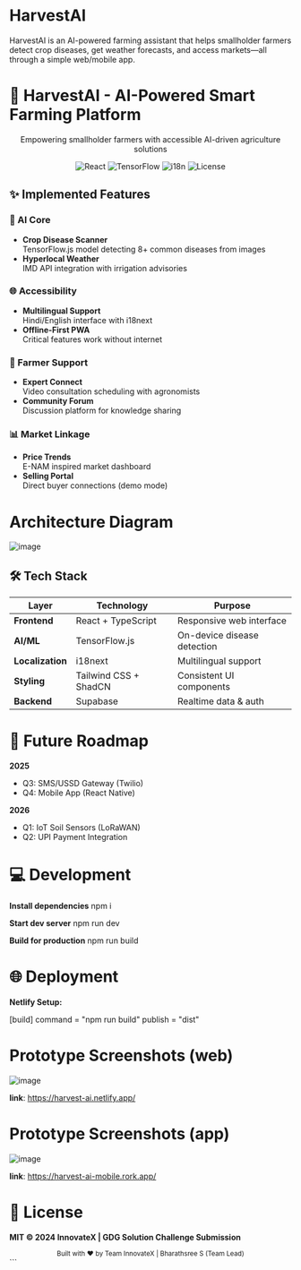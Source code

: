 # HarvestAI
HarvestAI is an AI-powered farming assistant that helps smallholder farmers detect crop diseases, get weather forecasts, and access markets—all through a simple web/mobile app. 

# 🌱 HarvestAI - AI-Powered Smart Farming Platform

<div align="center">
  <p>Empowering smallholder farmers with accessible AI-driven agriculture solutions</p>

  ![React](https://img.shields.io/badge/React-18.2-blue)
  ![TensorFlow](https://img.shields.io/badge/TensorFlow.js-3.20-orange)
  ![i18n](https://img.shields.io/badge/Multilingual-EN%2FHI-yellowgreen)
  ![License](https://img.shields.io/badge/License-MIT-green)
</div>


## ✨ Implemented Features
### 🤖 AI Core
- **Crop Disease Scanner**  
  TensorFlow.js model detecting 8+ common diseases from images
- **Hyperlocal Weather**  
  IMD API integration with irrigation advisories

### 🌐 Accessibility
- **Multilingual Support**  
  Hindi/English interface with i18next
- **Offline-First PWA**  
  Critical features work without internet

### 👥 Farmer Support
- **Expert Connect**  
  Video consultation scheduling with agronomists
- **Community Forum**  
  Discussion platform for knowledge sharing

### 📊 Market Linkage
- **Price Trends**  
  E-NAM inspired market dashboard
- **Selling Portal**  
  Direct buyer connections (demo mode)

# Architecture Diagram

![image](https://github.com/user-attachments/assets/6b062a52-419c-46a9-81f2-c7601ac8b8d0)


## 🛠 Tech Stack
| Layer          | Technology               | Purpose                     |
|----------------|--------------------------|-----------------------------|
| **Frontend**   | React + TypeScript       | Responsive web interface    |
| **AI/ML**      | TensorFlow.js            | On-device disease detection |
| **Localization**| i18next                 | Multilingual support        |
| **Styling**    | Tailwind CSS + ShadCN    | Consistent UI components    |
| **Backend**    | Supabase                 | Realtime data & auth        |

# 🚀 Future Roadmap

**2025**
+ Q3: SMS/USSD Gateway (Twilio)
+ Q4: Mobile App (React Native)

**2026**
+ Q1: IoT Soil Sensors (LoRaWAN)
+ Q2: UPI Payment Integration

# 💻 Development

**Install dependencies**
npm i

**Start dev server**
npm run dev

**Build for production**
npm run build

# 🌐 Deployment

**Netlify Setup:**

[build]
command = "npm run build"
publish = "dist"

# Prototype Screenshots (web)

![image](https://github.com/user-attachments/assets/5321fc9f-3082-40c3-a6d7-f2bb57a1d872)

**link**: https://harvest-ai.netlify.app/

# Prototype Screenshots (app)

![image](https://github.com/user-attachments/assets/98bdb872-cf48-45eb-a559-a9f9641b92c3)

**link**: https://harvest-ai-mobile.rork.app/


# 📜 License
**MIT © 2024 InnovateX | GDG Solution Challenge Submission**

<div align="center"> <sub>Built with ❤️ by Team InnovateX | Bharathsree S (Team Lead)</sub> </div> ```
